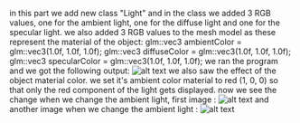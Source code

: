 in this part we add new class "Light" and in the class we added 3 RGB values, one for the ambient light, one for the diffuse light and one for the specular light. we also added 3 RGB values to the mesh model as these represent the material of the object:
glm::vec3 ambientColor = glm::vec3(1.0f, 1.0f, 1.0f);
glm::vec3 diffuseColor = glm::vec3(1.0f, 1.0f, 1.0f);
glm::vec3 specularColor = glm::vec3(1.0f, 1.0f, 1.0f);
we ran the program and we got the following output: ![alt text](https://github.com/HaifaGraphicsCourses/computer-graphics-2023-mohamad-arrabi-mohamad-khaleel/blob/master/Assignment2Report/first%20we%20see.png)
we also saw the effect of the object material color. we set it's ambient color material to red (1, 0, 0) so that only the red component of the light gets displayed.
now we see the change when we change the ambient light, first image : ![alt text](https://github.com/HaifaGraphicsCourses/computer-graphics-2023-mohamad-arrabi-mohamad-khaleel/blob/master/Assignment2Report/ambient%20light%201.png)
and another image when we change the ambient light : ![alt text](https://github.com/HaifaGraphicsCourses/computer-graphics-2023-mohamad-arrabi-mohamad-khaleel/blob/master/Assignment2Report/ambient%20light%202.png)
